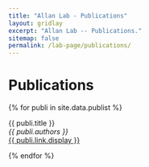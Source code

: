 ```yaml
---
title: "Allan Lab - Publications"
layout: gridlay
excerpt: "Allan Lab -- Publications."
sitemap: false
permalink: /lab-page/publications/
---
```



# Publications

{% for publi in site.data.publist %}

  {{ publi.title }} <br />
  <em>{{ publi.authors }} </em><br /><a href="{{ publi.link.url }}">{{ publi.link.display }}</a>

{% endfor %}
